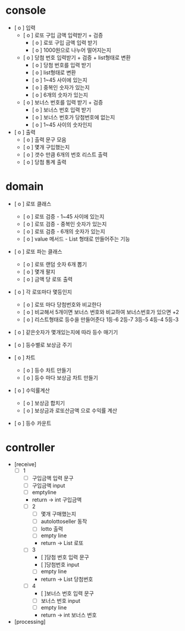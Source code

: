 # console
- [ o ] 입력
    - [ o ] 로또 구입 금액 입력받기 + 검증
        - [ o ] 로또 구입 금액 입력 받기
        - [ o ] 1000원으로 나누어 떨어지는지
    - [ o ] 당첨 번호 입력받기 + 검증 + list형태로 변환
        - [ o ] 당첨 번호를 입력 받기
        - [ o ] list형태로 변환
        - [ o ] 1~45 사이에 있는지
        - [ o ] 중복인 숫자가 있는지
        - [ o ] 6개의 숫자가 있는지
    - [ o ] 보너스 번호를 입력 받기 + 검증
        - [ o ] 보너스 번호 입력 받기
        - [ o ] 보너스 번호가 당첨번호에 없는지
        - [ o ] 1~45 사이의 숫자인지
- [ o ] 출력
    - [ o ] 출력 문구 모음
    - [ o ] 몇개 구입했는지
    - [ o ] 갯수 만큼 6개의 번호 리스트 출력
    - [ o ] 당첨 통계 출력


# domain

- [ o ] 로또 클래스
    - [ o ] 로또 검증 - 1~45 사이에 있는지
    - [ o ] 로또 검증 - 중복인 숫자가 있는지
    - [ o ] 로또 검증 - 6개의 숫자가 있는지
    - [ o ] value 메서드 - List<Integer> 형태로 만들어주는 기능
- [ o ] 로또 파는 클래스
    - [ o ] 로또 랜덤 숫자 6개 뽑기
    - [ o ] 몇개 팔지
    - [ o ] 금액 당 로또 출력
- [ o ] 각 로또마다 몇등인지 
    - [ o ] 로또 마다 당첨번호와 비교한다
    - [ o ] 비교해서 5개이면 보너스 번호와 비교하여 보너스번호가 있으면 +2
    - [ o ] 리스트형태로 등수을 만들어준다 1등-6 2등-7 3등-5 4등-4 5등-3 

- [ o ] 같은숫자가 몇개있는지에 따라 등수 매기기
- [ o ] 등수별로 보상금 주기
- [ o ] 차트
    - [ o ] 등수 차트 만들기
    - [ o ] 등수 마다 보상금 차트 만들기
- [ o ] 수익률계산
    - [ o ] 보상금 합치기
    - [ o ] 보상금과 로또산금액 으로 수익률 계산
- [ o ] 등수 카운트

# controller
- [receive]
  - [  ] 1
      - [  ] 구입금액 입력 문구
      - [  ] 구입금액 input
      - [  ] emptyline
      - return -> int 구입금액
    - [  ] 2
        - [  ] 몇개 구매했는지
        - [  ] autolottoseller 동작
        - [  ] lotto 출력
        - [  ] empty line
        - return -> List<Lotto> 로또
    - [  ] 3
        - [  ]당첨 번호 입력 문구
        - [  ]당첨번호 input
        - [  ] empty line
        - return -> List<Integer> 당첨번호
    - [  ] 4
        - [  ]보너스 번호 입력 문구
        - [  ] 보너스 번호 input
        - [  ] empty line
        - return -> int 보너스 번호

- [processing]